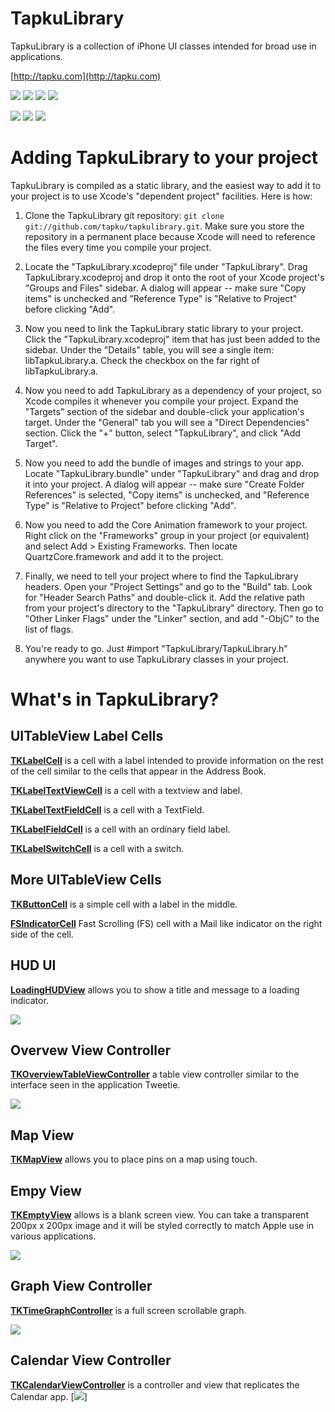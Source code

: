 TapkuLibrary
=======
TapkuLibrary is a collection of iPhone UI classes intended for broad use in applications.

[http://tapku.com](http://tapku.com)

[![](http://farm3.static.flickr.com/2431/3756246980_f19d977d17_m.jpg)](http://www.flickr.com/photos/40064022@N02/3756246980/)
[![](http://farm4.static.flickr.com/3439/3756245274_f31fd91406_m.jpg)](http://www.flickr.com/photos/40064022@N02/3756245274/)
[![](http://farm3.static.flickr.com/2570/3755441447_0bb2e1805d_m.jpg)](http://www.flickr.com/photos/40064022@N02/3755441447/)
[![](http://farm3.static.flickr.com/2651/3756242644_742e9b43d3_m.jpg)](http://www.flickr.com/photos/40064022@N02/3756242644/)

[![](http://farm4.static.flickr.com/3448/3756250354_30febfa4db_m.jpg)](http://www.flickr.com/photos/40064022@N02/3756250354/)
[![](http://farm3.static.flickr.com/2618/3755432741_efd6133b50_m.jpg)](http://www.flickr.com/photos/40064022@N02/3755432741/)
[![](http://farm4.static.flickr.com/3014/3787030864_6386a839cf_m.jpg)](http://www.flickr.com/photos/40064022@N02/3787030864/)

Adding TapkuLibrary to your project
==============================

TapkuLibrary is compiled as a static library, and the easiest way to add it to your project is to use Xcode's "dependent project" facilities.  Here is how:

1. Clone the TapkuLibrary git repository: `git clone git://github.com/tapku/tapkulibrary.git`.  Make sure 
   you store the repository in a permanent place because Xcode will need to reference the files
   every time you compile your project.

2. Locate the "TapkuLibrary.xcodeproj" file under "TapkuLibrary".  Drag TapkuLibrary.xcodeproj and drop it onto
   the root of your Xcode project's "Groups and Files"  sidebar.  A dialog will appear -- make sure 
   "Copy items" is unchecked and "Reference Type" is "Relative to Project" before clicking "Add".

3. Now you need to link the TapkuLibrary static library to your project.  Click the "TapkuLibrary.xcodeproj" 
   item that has just been added to the sidebar.  Under the "Details" table, you will see a single
   item: libTapkuLibrary.a.  Check the checkbox on the far right of libTapkuLibrary.a.

4. Now you need to add TapkuLibrary as a dependency of your project, so Xcode compiles it whenever
   you compile your project.  Expand the "Targets" section of the sidebar and double-click your
   application's target.  Under the "General" tab you will see a "Direct Dependencies" section. 
   Click the "+" button, select "TapkuLibrary", and click "Add Target".

5. Now you need to add the bundle of images and strings to your app.  Locate "TapkuLibrary.bundle" under
   "TapkuLibrary" and drag and drop it into your project.  A dialog will appear -- make sure 
   "Create Folder References" is selected,  "Copy items" is unchecked, and "Reference Type" is 
   "Relative to Project" before clicking "Add".

6. Now you need to add the Core Animation framework to your project.  Right click on the
   "Frameworks" group in your project (or equivalent) and select Add > Existing Frameworks. 
   Then locate QuartzCore.framework and add it to the project.

7. Finally, we need to tell your project where to find the TapkuLibrary headers.  Open your
   "Project Settings" and go to the "Build" tab. Look for "Header Search Paths" and double-click
   it.  Add the relative path from your project's directory to the "TapkuLibrary" directory.  Then
   go to "Other Linker Flags" under the "Linker" section, and add "-ObjC" to the list of flags.

8. You're ready to go.  Just #import "TapkuLibrary/TapkuLibrary.h" anywhere you want to use TapkuLibrary classes
   in your project.
  


What's in TapkuLibrary?
==================
                  

UITableView Label Cells
-----------------------

**[TKLabelCell](http://github.com/tapku/tapkulibrary/blob/cd4c3ef7f15bde2128243cc182bb7297235946de/TapkuLibrary/TKLabelCell.h)** is a cell with a label intended to provide information on the rest of the cell similar to the cells that appear in the Address Book.


**[TKLabelTextViewCell](http://github.com/tapku/tapkulibrary/blob/810ba9fc7bbc8ca3a47324f214cd9bdc46e971f1/TapkuLibrary/TKLabelTextViewCell.h)** is a cell with a textview and label.


**[TKLabelTextFieldCell](http://github.com/tapku/tapkulibrary/blob/810ba9fc7bbc8ca3a47324f214cd9bdc46e971f1/TapkuLibrary/TKLabelTextFieldCell.h)** is a cell with a TextField.


**[TKLabelFieldCell](http://github.com/tapku/tapkulibrary/blob/810ba9fc7bbc8ca3a47324f214cd9bdc46e971f1/TapkuLibrary/TKLabelFieldCell.h)** is a cell with an ordinary field label.


**[TKLabelSwitchCell](http://github.com/tapku/tapkulibrary/blob/810ba9fc7bbc8ca3a47324f214cd9bdc46e971f1/TapkuLibrary/TKLabelSwitchCell.h)** is a cell with a switch.



More UITableView Cells
----------------------

**[TKButtonCell](http://github.com/tapku/tapkulibrary/blob/810ba9fc7bbc8ca3a47324f214cd9bdc46e971f1/TapkuLibrary/TKButtonCell.h)** is a simple cell with a label in the middle.


**[FSIndicatorCell](http://github.com/tapku/tapkulibrary/blob/43768ddfec2a6ee5f6ecc963893d0d39ff8ff0be/TapkuLibrary/FSIndicatorCell.h)** Fast Scrolling (FS) cell with a Mail like indicator on the right side of the cell. 


HUD UI
------

**[LoadingHUDView](http://github.com/tapku/tapkulibrary/blob/ef1d5e27e3a63e146f04f9e29494ac495ee0861f/TapkuLibrary/LoadingHUDView.h)** allows you to show a title and message to a loading indicator.

[![](http://farm3.static.flickr.com/2584/3684191507_90b3cc32cf_o.png)](http://farm3.static.flickr.com/2584/3684191507_90b3cc32cf_o.png)



Overvew View Controller
-----------------------
**[TKOverviewTableViewController]()** a table view controller similar to the interface seen in the application Tweetie.

[![](http://farm3.static.flickr.com/2431/3756246980_f19d977d17_m.jpg)](http://www.flickr.com/photos/40064022@N02/3756246980/)


Map View
--------

**[TKMapView](http://github.com/tapku/tapkulibrary/blob/d12f30f79964ff5809d9d6fd9c6112a1a34db68e/TapkuLibrary/TKMapView.h)** allows you to place pins on a map using touch.


Empy View
---------
**[TKEmptyView](http://github.com/tapku/tapkulibrary/blob/d12f30f79964ff5809d9d6fd9c6112a1a34db68e/TapkuLibrary/TKEmptyView.h)** allows is a blank screen view. You can take a transparent 200px x 200px image and it will be styled correctly to match Apple use in various applications.

[![](http://farm3.static.flickr.com/2651/3756242644_742e9b43d3_m.jpg)](http://www.flickr.com/photos/40064022@N02/3756242644/)

Graph View Controller
--------------------
**[TKTimeGraphController](http://github.com/tapku/tapkulibrary/blob/d12f30f79964ff5809d9d6fd9c6112a1a34db68e/TapkuLibrary/TKTimeGraphController.h)** is a full screen scrollable graph. 

[![](http://farm3.static.flickr.com/2618/3755432741_efd6133b50_m.jpg)](http://www.flickr.com/photos/40064022@N02/3755432741/)



Calendar View Controller
------------------------
**[TKCalendarViewController](http://github.com/tapku/tapkulibrary/blob/85b9d19454393ae65725bc92c2fb9b04404778c4/TapkuLibrary/TKCalendarViewController.h)** is a controller and view that replicates the Calendar app. 
[![](http://farm4.static.flickr.com/3014/3787030864_6675021cd6_o.png)]
 